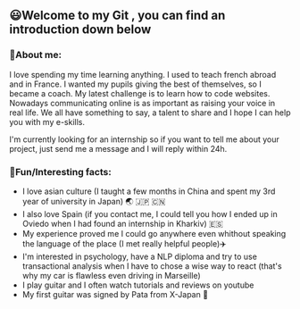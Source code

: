 ## :smiley:Welcome to my Git , you can find an introduction down below
###   :small_blue_diamond:About me:
I love spending my time learning anything.
I used to teach french abroad and in France. I wanted my pupils giving the best of themselves, so I became a coach. My latest challenge is to learn how to code websites. Nowadays communicating online is as important as raising your voice in real life. We all have something to say, a talent to share and I hope I can help you with my e-skills.

<Enter> I'm currently looking for an internship so if you want to tell me about your project, just send me a message and I will reply within 24h. 
  
 ###  :pushpin:Fun/Interesting facts: 
* I love asian culture (I taught a few months in China and spent my 3rd year of university in Japan)  :earth_asia: 🇯🇵 :cn: 
* I also love Spain (if you contact me, I could tell you how I ended up in Oviedo when I had found an internship in Kharkiv) 🇪🇸
* My experience proved me I could go anywhere even whithout speaking the language of the place (I met really helpful people):airplane:
* I'm interested in psychology, have a NLP diploma and try to use transactional analysis when I have to chose a wise way to react (that's why my car is flawless even driving in Marseille)
* I play guitar and I often watch tutorials and reviews on youtube 
* My first guitar was signed by Pata from X-Japan :metal:

